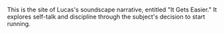 This is the site of Lucas's soundscape narrative, entitled "It Gets Easier." 
It explores self-talk and discipline through the subject's decision to start running.